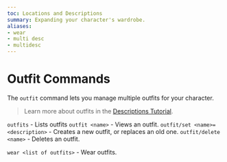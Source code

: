 ```yaml
---
toc: Locations and Descriptions
summary: Expanding your character's wardrobe.
aliases:
- wear
- multi desc
- multidesc
---
```

# Outfit Commands

The `outfit` command lets you manage multiple outfits for your character.

> Learn more about outfits in the [Descriptions Tutorial](/help/descriptions_tutorial).

`outfits` - Lists outfits
`outfit <name>` - Views an outfit.
`outfit/set <name>=<description>` - Creates a new outfit, or replaces an old one.
`outfit/delete <name>` - Deletes an outfit.

`wear <list of outfits>` - Wear outfits.

